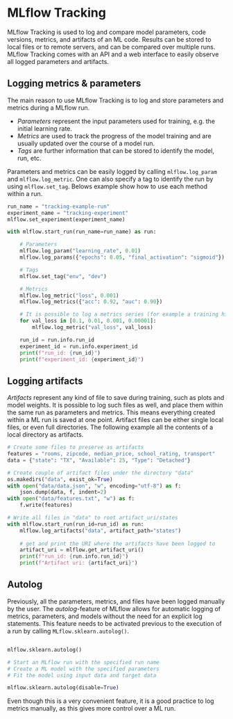 # MLflow Tracking

MLflow Tracking is used to log and compare model parameters, code versions, metrics, and artifacts of an ML code. Results can be stored to local files or to remote servers, and can be compared over multiple runs. MLflow Tracking comes with an API and a web interface to easily observe all logged parameters and artifacts.


## Logging metrics & parameters

The main reason to use MLflow Tracking is to log and store parameters and metrics during a MLflow run. 

* *Parameters* represent the input parameters used for training, e.g. the initial learning rate. 
* *Metrics* are used to track the progress of the model training and are usually updated over the course of a model run. 
* *Tags* are further information that can be stored to identify the model, run, etc.

Parameters and metrics can be easily logged by calling `mlflow.log_param` and `mlflow.log_metric`. One can also specify a tag to identify the run by using `mlflow.set_tag`. Belows example show how to use each method within a run.

```python
run_name = "tracking-example-run"
experiment_name = "tracking-experiment"
mlflow.set_experiment(experiment_name)

with mlflow.start_run(run_name=run_name) as run:

    # Parameters
    mlflow.log_param("learning_rate", 0.01)
    mlflow.log_params({"epochs": 0.05, "final_activation": "sigmoid"})

    # Tags
    mlflow.set_tag("env", "dev")

    # Metrics
    mlflow.log_metric("loss", 0.001)
    mlflow.log_metrics({"acc": 0.92, "auc": 0.90})

    # It is possible to log a metrics series (for example a training history)
    for val_loss in [0.1, 0.01, 0.001, 0.00001]:
        mlflow.log_metric("val_loss", val_loss)

    run_id = run.info.run_id
    experiment_id = run.info.experiment_id
    print(f"run_id: {run_id}")
    print(f"experiment_id: {experiment_id}")
```


## Logging artifacts

*Artifacts* represent any kind of file to save during training, such as plots and model weights. It is possible to log such files as well, and place them within the same run as parameters and metrics. This means everything created within a ML run is saved at one point. Artifact files can be either single local files, or even full directories. The following example all the contents of a local directory as artifacts.

```python
# Create some files to preserve as artifacts
features = "rooms, zipcode, median_price, school_rating, transport"
data = {"state": "TX", "Available": 25, "Type": "Detached"}

# Create couple of artifact files under the directory "data"
os.makedirs("data", exist_ok=True)
with open("data/data.json", "w", encoding="utf-8") as f:
    json.dump(data, f, indent=2)
with open("data/features.txt", "w") as f:
    f.write(features)

# Write all files in "data" to root artifact_uri/states
with mlflow.start_run(run_id=run_id) as run:
    mlflow.log_artifacts("data", artifact_path="states")
    
    # get and print the URI where the artifacts have been logged to
    artifact_uri = mlflow.get_artifact_uri()
    print(f"run_id: {run.info.run_id}")
    print(f"Artifact uri: {artifact_uri}")
```

## Autolog

Previously, all the parameters, metrics, and files have been logged manually by the user. The *autolog*-feature of MLflow allows for automatic logging of metrics, parameters, and models without the need for an explicit log statements. This feature needs to be activated previous to the execution of a run by calling `MLflow.sklearn.autolog()`.

```python

mlflow.sklearn.autolog()

# Start an MLflow run with the specified run name 
# Create a ML model with the specified parameters 
# Fit the model using input data and target data

mlflow.sklearn.autolog(disable=True)
```

Even though this is a very convenient feature, it is a good practice to log metrics manually, as this gives more control over a ML run.
